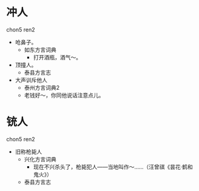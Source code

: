 # 冲人
chon5 ren2
+ 呛鼻子。
  * 如东方言词典
    - 打开酒瓶，酒气～。
+ 顶撞人。
  * 泰县方言志
+ 大声训斥他人
  * 泰州方言词典2
  - 老钱好～，你同他说话注意点儿。

# 铳人
chon5 ren2
+ 旧称枪毙人
  * 兴化方言词典
    - 现在不兴杀头了，枪毙犯人——当地叫作～……（汪曾祺《昙花·鹤和鬼火》）
  * 泰县方言志
